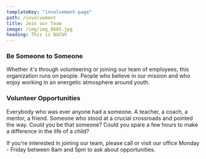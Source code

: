 ```yaml
---
templateKey: "involvement-page"
path: /involvement
title: Join our Team
image: /img/img_8685.jpg
heading: This is BGCUV
---
```


### Be Someone to Someone

Whether it's through volunteering or joining our team of employees, this organization runs on people. People who believe in our mission and who enjoy working in an energetic atmosphere around youth.

### Volunteer Opportunities

Everybody who was ever anyone had a someone. A teacher, a coach, a mentor, a friend. Someone who stood at a crucial crossroads and pointed the way.
Could you be that someone?
Could you spare a few hours to make a difference in the life of a child?

If you're interested in joining our team, please call or visit our office Monday - Friday between 8am and 5pm to ask about opportunities.
